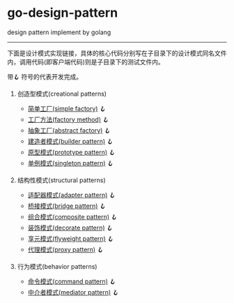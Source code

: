 # go-design-pattern

design pattern implement by golang

<hr/>

下面是设计模式实现链接，具体的核心代码分别写在子目录下的设计模式同名文件内，调用代码(即客户端代码)则是子目录下的测试文件内。

带🪝 符号的代表开发完成。

1. 创造型模式(creational patterns)

    - [简单工厂(simple factory)](https://github.com/here-Leslie-Lau/go-design-pattern/tree/master/creational/simple_factory) 🪝
    - [工厂方法(factory method)](https://github.com/here-Leslie-Lau/go-design-pattern/tree/master/creational/factory_method) 🪝
    - [抽象工厂(abstract factory)](https://github.com/here-Leslie-Lau/go-design-pattern/tree/master/creational/abstract_factory) 🪝
    - [建造者模式(builder pattern)](https://github.com/here-Leslie-Lau/go-design-pattern/tree/master/creational/builder) 🪝
    - [原型模式(prototype pattern)](https://github.com/here-Leslie-Lau/go-design-pattern/tree/master/creational/prototype) 🪝
    - [单例模式(singleton pattern)](https://github.com/here-Leslie-Lau/go-design-pattern/tree/master/creational/singleton) 🪝


2. 结构性模式(structural patterns)

    - [适配器模式(adapter pattern)](https://github.com/here-Leslie-Lau/go-design-pattern/tree/master/structrual/adapter) 🪝
    - [桥接模式(bridge pattern)](https://github.com/here-Leslie-Lau/go-design-pattern/tree/master/structrual/bridge) 🪝
    - [组合模式(composite pattern)](https://github.com/here-Leslie-Lau/go-design-pattern/tree/master/structrual/composite) 🪝
    - [装饰模式(decorate pattern)](https://github.com/here-Leslie-Lau/go-design-pattern/tree/master/structrual/decorate) 🪝
    - [享元模式(flyweight pattern)](https://github.com/here-Leslie-Lau/go-design-pattern/tree/master/structrual/flyweight) 🪝
    - [代理模式(proxy pattern)](https://github.com/here-Leslie-Lau/go-design-pattern/tree/master/structrual/proxy) 🪝

3. 行为模式(behavior patterns)

   - [命令模式(command pattern)](https://github.com/here-Leslie-Lau/go-design-pattern/tree/master/behavior/command) 🪝
   - [中介者模式(mediator pattern)](https://github.com/here-Leslie-Lau/go-design-pattern/tree/master/behavior/mediator) 🪝
